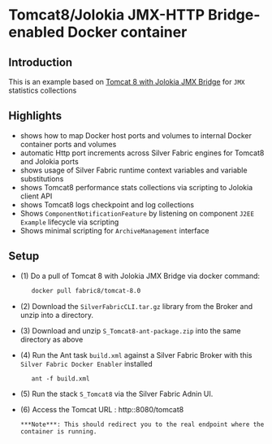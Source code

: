 Tomcat8/Jolokia JMX-HTTP Bridge-enabled Docker container
=========================================================

Introduction
-------------
This is an example based on [Tomcat 8 with Jolokia JMX Bridge](https://registry.hub.docker.com/u/fabric8/tomcat-8.0/)
for `JMX` statistics collections

Highlights
----------
 - shows how to map Docker host ports and volumes to internal Docker container ports and volumes
 - automatic Http port increments across Silver Fabric engines for Tomcat8 and Jolokia ports
 - shows usage of Silver Fabric runtime context variables and variable substitutions
 - shows Tomcat8 performance stats collections via scripting to Jolokia client API
 - shows Tomcat8 logs checkpoint and log collections
 - Shows `ComponentNotificationFeature` by listening on component `J2EE Example` lifecycle via scripting
 - Shows minimal scripting for `ArchiveManagement` interface

Setup
------
- (1) Do a pull of Tomcat 8 with Jolokia JMX Bridge via docker command:

    ```bash
       docker pull fabric8/tomcat-8.0
    ```
- (2) Download the `SilverFabricCLI.tar.gz` library from the Broker and unzip into a directory.
- (3) Download and unzip `S_Tomcat8-ant-package.zip`  into the same directory as above
- (4) Run the Ant task `build.xml` against a Silver Fabric Broker with this `Silver Fabric Docker Enabler` installed

   ```ant
      ant -f build.xml
   ```
- (5) Run the stack `S_Tomcat8` via the Silver Fabric Adnin UI.
- (6) Access the Tomcat URL : http::8080/tomcat8

      ***Note***: This should redirect you to the real endpoint where the container is running.
